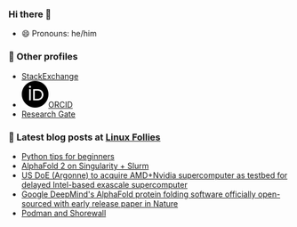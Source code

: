 ### Hi there 👋
- 😄 Pronouns: he/him

### 🧮 Other profiles
- [StackExchange](https://stackexchange.com/users/113983/phzx-munki?tab=accounts)
- ![ORCID](imgs/orcid.svg)[ORCID](https://orcid.org/0000-0003-1809-4431)
- [Research Gate](https://www.researchgate.net/profile/David-Chin-6)

### 📕 Latest blog posts at [Linux Follies](https://linuxfollies.blogspot.com/)
<!-- BLOG-POST-LIST:START -->
- [Python tips for beginners](https://linuxfollies.blogspot.com/2021/11/python-tips-for-beginners.html)
- [AlphaFold 2 on Singularity + Slurm](https://linuxfollies.blogspot.com/2021/09/alphafold-2-on-singularity-slurm.html)
- [US DoE &lpar;Argonne&rpar; to acquire AMD+Nvidia supercomputer as testbed for delayed Intel-based exascale supercomputer](https://linuxfollies.blogspot.com/2021/08/us-doe-argonne-to-acquire-amdnvidia.html)
- [Google DeepMind&#39;s AlphaFold protein folding software officially open-sourced with early release paper in Nature](https://linuxfollies.blogspot.com/2021/07/google-deepminds-alphafold-protein.html)
- [Podman and Shorewall](https://linuxfollies.blogspot.com/2021/07/podman-and-shorewall.html)
<!-- BLOG-POST-LIST:END -->

<!--
**prehensilecode/prehensilecode** is a ✨ _special_ ✨ repository because its `README.md` (this file) appears on your GitHub profile.

Here are some ideas to get you started:

- 🔭 I’m currently working on ...
- 🌱 I’m currently learning ...
- 👯 I’m looking to collaborate on ...
- 🤔 I’m looking for help with ...
- 💬 Ask me about ...
- 📫 How to reach me: ...
- 😄 Pronouns: ...
- ⚡ Fun fact: ...
-->
